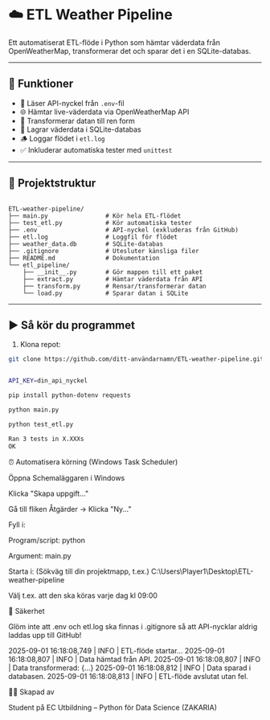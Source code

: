 # ☁️ ETL Weather Pipeline

Ett automatiserat ETL-flöde i Python som hämtar väderdata från OpenWeatherMap, transformerar det och sparar det i en SQLite-databas.

---

## 🔧 Funktioner

- 🔑 Läser API-nyckel från `.env`-fil
- 🌐 Hämtar live-väderdata via OpenWeatherMap API
- 🧹 Transformerar datan till ren form
- 💾 Lagrar väderdata i SQLite-databas
- 🪵 Loggar flödet i `etl.log`
- ✅ Inkluderar automatiska tester med `unittest`

---

## 📂 Projektstruktur


```

ETL-weather-pipeline/
├── main.py                # Kör hela ETL-flödet
├── test_etl.py            # Kör automatiska tester
├── .env                   # API-nyckel (exkluderas från GitHub)
├── etl.log                # Loggfil för flödet
├── weather_data.db        # SQLite-databas
├── .gitignore             # Utesluter känsliga filer
├── README.md              # Dokumentation
└── etl_pipeline/
    ├── __init__.py        # Gör mappen till ett paket
    ├── extract.py         # Hämtar väderdata från API
    ├── transform.py       # Rensar/transformerar datan
    └── load.py            # Sparar datan i SQLite

```


---

## ▶️ Så kör du programmet

1. Klona repot:
```bash
git clone https://github.com/ditt-användarnamn/ETL-weather-pipeline.git


API_KEY=din_api_nyckel

pip install python-dotenv requests

python main.py

python test_etl.py

Ran 3 tests in X.XXXs
OK


```

⏰ Automatisera körning (Windows Task Scheduler)

Öppna Schemaläggaren i Windows

Klicka "Skapa uppgift..."

Gå till fliken Åtgärder → Klicka "Ny..."

Fyll i:

Program/script:
python

Argument:
main.py

Starta i:
(Sökväg till din projektmapp, t.ex.)
C:\Users\Player1\Desktop\ETL-weather-pipeline

Välj t.ex. att den ska köras varje dag kl 09:00


🔐 Säkerhet

Glöm inte att .env och etl.log ska finnas i .gitignore så att API-nycklar aldrig laddas upp till GitHub!


2025-09-01 16:18:08,749 | INFO | ETL-flöde startar...
2025-09-01 16:18:08,807 | INFO | Data hämtad från API.
2025-09-01 16:18:08,807 | INFO | Data transformerad: {...}
2025-09-01 16:18:08,812 | INFO | Data sparad i databasen.
2025-09-01 16:18:08,813 | INFO | ETL-flöde avslutat utan fel.

👨‍💻 Skapad av

Student på EC Utbildning – Python för Data Science (ZAKARIA)


